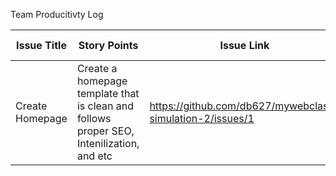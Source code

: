 Team Producitivty Log

|Issue Title    |Story Points|Issue Link|Satus|Assigned to|Assigned On|Completed On|Notes|
|------------   |------------|----------|-----|-----------|-----------|------------|-----|
|Create Homepage|Create a homepage template that is clean and follows proper SEO, Intenilization, and etc|https://github.com/db627/mywebclass-simulation-2/issues/1|Complete|Dennis|3/20|3/26|Everything Properly Implemented|
